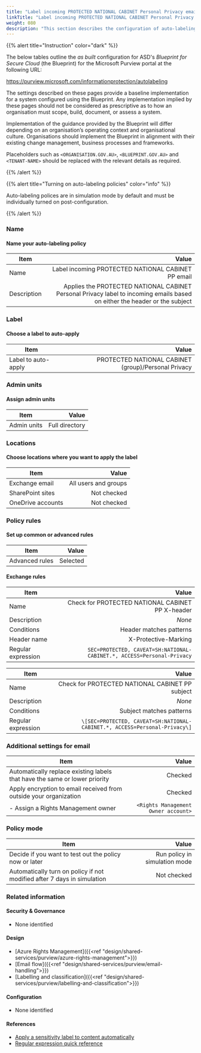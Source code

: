 ```yaml
---
title: "Label incoming PROTECTED NATIONAL CABINET Personal Privacy email"
linkTitle: "Label incoming PROTECTED NATIONAL CABINET Personal Privacy email"
weight: 080
description: "This section describes the configuration of auto-labeling policies within Microsoft Purview associated with systems built according to guidance in ASD's Blueprint for Secure Cloud."
---
```


{{% alert title="Instruction" color="dark" %}}

The below tables outline the *as built* configuration for ASD's *Blueprint for Secure Cloud* (the Blueprint) for the Microsoft Purview portal at the following URL:

<https://purview.microsoft.com/informationprotection/autolabeling>

The settings described on these pages provide a baseline implementation for a system configured using the Blueprint. Any implementation implied by these pages should not be considered as prescriptive as to how an organisation must scope, build, document, or assess a system.

Implementation of the guidance provided by the Blueprint will differ depending on an organisation’s operating context and organisational culture. Organisations should implement the Blueprint in alignment with their existing change management, business processes and frameworks.

Placeholders such as `<ORGANISATION.GOV.AU>`, `<BLUEPRINT.GOV.AU>` and `<TENANT-NAME>` should be replaced with the relevant details as required.

{{% /alert %}}

{{% alert title="Turning on auto-labeling policies" color="info" %}}

Auto-labeling polices are in simulation mode by default and must be individually turned on post-configuration.

{{% /alert %}}

### Name

#### Name your auto-labeling policy

| Item        |                                                                                                                      Value |
| ----------- | -------------------------------------------------------------------------------------------------------------------------: |
| Name        |                                                                         Label incoming PROTECTED NATIONAL CABINET PP email |
| Description | Applies the PROTECTED NATIONAL CABINET Personal Privacy label to incoming emails based on either the header or the subject |

### Label

#### Choose a label to auto-apply

| Item                |                                             Value |
| ------------------- | ------------------------------------------------: |
| Label to auto-apply | PROTECTED NATIONAL CABINET (group)/Personal Privacy |

### Admin units

#### Assign admin units

| Item        |          Value |
| ----------- | -------------: |
| Admin units | Full directory |

### Locations

#### Choose locations where you want to apply the label

| Item              |                Value |
| ----------------- | -------------------: |
| Exchange email    | All users and groups |
| SharePoint sites  |          Not checked |
| OneDrive accounts |          Not checked |

### Policy rules

#### Set up common or advanced rules

| Item           |    Value |
| -------------- | -------: |
| Advanced rules | Selected |

#### Exchange rules

| Item               |                                                                  Value |
| ------------------ | ---------------------------------------------------------------------: |
| Name               |                       Check for PROTECTED NATIONAL CABINET PP X-header |
| Description        |                                                                 *None* |
| Conditions         |                                                Header matches patterns |
| Header name        |                                                   X-Protective-Marking |
| Regular expression | `SEC=PROTECTED, CAVEAT=SH:NATIONAL-CABINET.*, ACCESS=Personal-Privacy` |

| Item               |                                                                      Value |
| ------------------ | -------------------------------------------------------------------------: |
| Name               |                            Check for PROTECTED NATIONAL CABINET PP subject |
| Description        |                                                                     *None* |
| Conditions         |                                                   Subject matches patterns |
| Regular expression | `\[SEC=PROTECTED, CAVEAT=SH:NATIONAL-CABINET.*, ACCESS=Personal-Privacy\]` |

### Additional settings for email

| Item                                                                       |                               Value |
| -------------------------------------------------------------------------- | ----------------------------------: |
| Automatically replace existing labels that have the same or lower priority |                             Checked |
| Apply encryption to email received from outside your organization          |                             Checked |
| - Assign a Rights Management owner                                         | `<Rights Management Owner account>` |

### Policy mode

| Item                                                                    |                         Value |
| ----------------------------------------------------------------------- | ----------------------------: |
| Decide if you want to test out the policy now or later                  | Run policy in simulation mode |
| Automatically turn on policy if not modified after 7 days in simulation |                   Not checked |

### Related information

#### Security & Governance

- None identified
  
#### Design

- [Azure Rights Management]({{<ref "design/shared-services/purview/azure-rights-management">}})
- [Email flow]({{<ref "design/shared-services/purview/email-handling">}})
- [Labelling and classification]({{<ref "design/shared-services/purview/labelling-and-classification">}})
  
#### Configuration

- None identified

#### References

- [Apply a sensitivity label to content automatically](https://learn.microsoft.com/en-us/purview/apply-sensitivity-label-automatically)
- [Regular expression quick reference](https://learn.microsoft.com/en-au/dotnet/standard/base-types/regular-expression-language-quick-reference)

